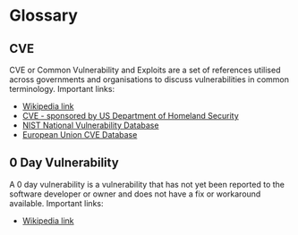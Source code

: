 # Glossary

## CVE
CVE or Common Vulnerability and Exploits are a set of references utilised across governments and organisations to discuss vulnerabilities in common terminology.
Important links:
- [Wikipedia link](https://en.wikipedia.org/wiki/Common_Vulnerabilities_and_Exposures)
- [CVE - sponsored by US Department of Homeland Security](https://www.cve.org/)
- [NIST National Vulnerability Database](https://nvd.nist.gov/)
- [European Union CVE Database](https://euvd.enisa.europa.eu/)

## 0 Day Vulnerability
A 0 day vulnerability is a vulnerability that has not yet been reported to the software developer or owner and does not have a fix or workaround available.
Important links:
- [Wikipedia link](https://en.wikipedia.org/wiki/Zero-day_vulnerability)
